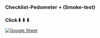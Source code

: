 ### Checklist-Pedometer + (Smoke-test)

### Click⬇⬇⬇

[![Google Sheet](https://jiahaog.github.io/nativefier-icons/files/google-sheets.ico)]([https://docs.google.com/spreadsheets/d/1mkq6InKWhsasBndvZbBpM4H5EqFhR1RiJt2NRDXu7Xw/edit?usp=sharing](https://docs.google.com/spreadsheets/d/1iDvAsv9FX-I8ZcrfxHrynieyU83J9Nd3NEP3mEKHrYg/edit?usp=sharing))
